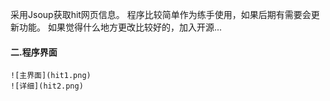采用Jsoup获取hit网页信息。
程序比较简单作为练手使用，如果后期有需要会更新功能。
如果觉得什么地方更改比较好的，加入开源...

#### 二.程序界面
    ![主界面](hit1.png)
    ![详细](hit2.png)
